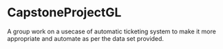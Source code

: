 # CapstoneProjectGL
A group work on a usecase of automatic ticketing system to make it more appropriate and automate as per the data set provided.
